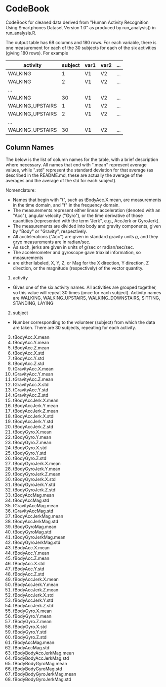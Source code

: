 # CodeBook
CodeBook for cleaned data derived from "Human Activity Recognition Using Smartphones Dataset Version 1.0" as produced by run_analysis() in run_analysis.R. 

The output table has 68 columns and 180 rows. For each variable, there is one
measurement for each of the 30 subjects for each of the six activities (giving
180 rows).  For example

 activity | subject | var1 | var2 | ...
----------|---------|------|------|----
 WALKING | 1 | V1 | V2 | ...
 WALKING  | 2 | V1 | V2 | ...
  ... |  | | |
 WALKING | 30 |  V1 | V2 | ...
 WALKING_UPSTAIRS | 1 | V1 | V2 | ...
 WALKING_UPSTAIRS | 2 |  V1 | V2 | ...
  ... | | | |
 WALKING_UPSTAIRS | 30 | V1 | V2 |  ...

## Column Names

The below is the list of column names for the table, with a brief description where necessary.  All 
names that end with ".mean" represent average values, while ".std" represent the standard deviation for 
that average (as described in the README.md, these are actually the average of the averages and the
average of the std for each subject). 

Nomenclature:
* Names that begin with "t", such as tBodyAcc.X.mean, are measurements in the time domain, and "f" in the frequency domain.
* The measurements represent either linear acceleration (denoted with an "Acc"), angular velocity ("Gyro"), or the time derivative of those quantities (represented with the term "Jerk", e.g., AccJerk or GyroJerk).  
* The measurements are divided into body and gravity components, given by "Body" or "Gravity", respectively. 
* All acclelerations ("Acc") are given in standard gravity units *g*, and they gryo measurements are in radian/sec. 
* As such, jerks are given in units of g/sec or radian/sec/sec.
* The accelerometer and gyroscope gave triaxial information, so measurements
* are either labeled, X, Y, Z, or Mag for the X direction, Y direction, Z direction, or the magnitude (respectively) of the vector quantity. 


1. activity
  * Gives one of the six activity names.  All activities are grouped together, so this value will repeat 30 times (once for each subject).
    Activity names are WALKING, WALKING_UPSTAIRS, WALKING_DOWNSTAIRS, SITTING, STANDING, LAYING
2. subject
  * Number corresponding to the volunteer (subject) from which the data are taken. There are 30 subjects, repeating for each activity.
3. tBodyAcc.X.mean
4. tBodyAcc.Y.mean
5. tBodyAcc.Z.mean
6. tBodyAcc.X.std
7. tBodyAcc.Y.std
8. tBodyAcc.Z.std
9. tGravityAcc.X.mean
10. tGravityAcc.Y.mean
11. tGravityAcc.Z.mean
12. tGravityAcc.X.std
13. tGravityAcc.Y.std
14. tGravityAcc.Z.std
15. tBodyAccJerk.X.mean
16. tBodyAccJerk.Y.mean
17. tBodyAccJerk.Z.mean
18. tBodyAccJerk.X.std
19. tBodyAccJerk.Y.std
20. tBodyAccJerk.Z.std
21. tBodyGyro.X.mean
22. tBodyGyro.Y.mean
23. tBodyGyro.Z.mean
24. tBodyGyro.X.std
25. tBodyGyro.Y.std
26. tBodyGyro.Z.std
27. tBodyGyroJerk.X.mean
28. tBodyGyroJerk.Y.mean
29. tBodyGyroJerk.Z.mean
30. tBodyGyroJerk.X.std
31. tBodyGyroJerk.Y.std
32. tBodyGyroJerk.Z.std
33. tBodyAccMag.mean
34. tBodyAccMag.std
35. tGravityAccMag.mean
36. tGravityAccMag.std
37. tBodyAccJerkMag.mean
38. tBodyAccJerkMag.std
39. tBodyGyroMag.mean
40. tBodyGyroMag.std
41. tBodyGyroJerkMag.mean
42. tBodyGyroJerkMag.std
43. fBodyAcc.X.mean
44. fBodyAcc.Y.mean
45. fBodyAcc.Z.mean
46. fBodyAcc.X.std
47. fBodyAcc.Y.std
48. fBodyAcc.Z.std
49. fBodyAccJerk.X.mean
50. fBodyAccJerk.Y.mean
51. fBodyAccJerk.Z.mean
52. fBodyAccJerk.X.std
53. fBodyAccJerk.Y.std
54. fBodyAccJerk.Z.std
55. fBodyGyro.X.mean
56. fBodyGyro.Y.mean
57. fBodyGyro.Z.mean
58. fBodyGyro.X.std
59. fBodyGyro.Y.std
60. fBodyGyro.Z.std
61. fBodyAccMag.mean
62. fBodyAccMag.std
63. fBodyBodyAccJerkMag.mean
64. fBodyBodyAccJerkMag.std
65. fBodyBodyGyroMag.mean
66. fBodyBodyGyroMag.std
67. fBodyBodyGyroJerkMag.mean
68. fBodyBodyGyroJerkMag.std

